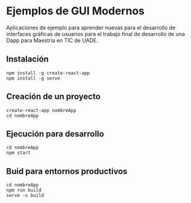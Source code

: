 # Ejemplos de GUI Modernos
Aplicaciones de ejemplo para aprender nuevas para el desarrollo de interfaces gráficas de usuarios para el trabajo final de desarrollo de una Dapp para Maestría en TIC de UADE.

## Instalación
```
npm install -g create-react-app
npm install -g serve

```

## Creación de un proyecto
```
create-react-app nombreApp
cd nombreApp
```

## Ejecución para desarrollo
```
cd nombreApp
npm start
```

## Buid para entornos productivos
```
cd nombreApp
npm run build
serve -s build
```
